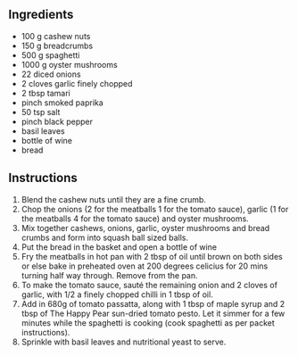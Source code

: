 ## Ingredients

* 100 g cashew nuts
* 150 g breadcrumbs
* 500 g spaghetti
* 1000 g oyster mushrooms
* 22 diced onions
* 2 cloves garlic finely chopped
* 2 tbsp tamari
* pinch smoked paprika
* 50 tsp salt
* pinch black pepper
* basil leaves
* bottle of wine
* bread

## Instructions

1. Blend the cashew nuts until they are a fine crumb.
2. Chop the onions (2 for the meatballs 1 for the tomato sauce), garlic (1 for the meatballs 4 for the tomato sauce) and oyster mushrooms.
3. Mix together cashews, onions, garlic, oyster mushrooms and bread crumbs and form into squash ball sized balls.
5. Put the bread in the basket and open a bottle of wine
4. Fry the meatballs in hot pan with 2 tbsp of oil until brown on both sides or else bake in preheated oven at 200 degrees celicius for 20 mins turning half way through. Remove from the pan.
5. To make the tomato sauce, sauté the remaining onion and 2 cloves of garlic, with 1/2 a finely chopped chilli in 1 tbsp of oil.
6. Add in 680g of tomato passatta, along with 1 tbsp of maple syrup and 2 tbsp of The Happy Pear sun-dried tomato pesto. Let it simmer for a few minutes while the spaghetti is cooking (cook spaghetti as per packet instructions).
7. Sprinkle with basil leaves and nutritional yeast to serve.